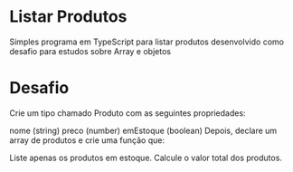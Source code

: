 <h1>Listar Produtos</h1>
<p>Simples programa em TypeScript para listar produtos desenvolvido como desafio para estudos sobre Array e objetos </p>

<h1>Desafio</h1>
Crie um tipo chamado Produto com as seguintes propriedades:

nome (string)
preco (number)
emEstoque (boolean)
Depois, declare um array de produtos e crie uma função que:

Liste apenas os produtos em estoque.
Calcule o valor total dos produtos.
